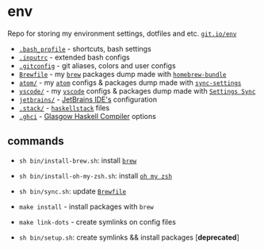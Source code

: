 # env

Repo for storing my environment settings, dotfiles and etc. [`git.io/env`](https://git.io/env)

* [`.bash_profile`](https://github.com/Drapegnik/env/blob/master/.bash_profile) - shortcuts, bash settings
* [`.inputrc`](https://github.com/Drapegnik/env/blob/master/.inputrc) - extended bash configs
* [`.gitconfig`](https://github.com/Drapegnik/env/blob/master/.gitconfig) - git aliases, colors and user configs
* [`Brewfile`](https://github.com/Drapegnik/env/blob/master/Brewfile) - my [`brew`](https://brew.sh/) packages dump made with [`homebrew-bundle`](https://github.com/Homebrew/homebrew-bundle)
* [`atom/`](/atom) - my [`atom`](https://atom.io/) configs & packages dump made with [`sync-settings`](http://atom.io/packages/sync-settings)
* [`vscode/`](/vscode) - my [`vscode`](https://code.visualstudio.com/) configs & packages dump made with [`Settings Sync`](https://marketplace.visualstudio.com/items?itemName=Shan.code-settings-sync)
* [`jetbrains/`](/jetbrains) - [JetBrains IDE's](https://www.jetbrains.com/products.html) configuration
* [`.stack/`](https://github.com/Drapegnik/env/blob/master/.stack) - [`haskellstack`](https://www.haskellstack.org/) files
* [`.ghci`](https://github.com/Drapegnik/env/blob/master/.ghci) - [Glasgow Haskell Compiler](https://wiki.haskell.org/GHC/GHCi) options

## commands

* `sh bin/install-brew.sh`: install [`brew`](https://brew.sh)
* `sh bin/install-oh-my-zsh.sh`: install [`oh my zsh`](https://ohmyz.sh/)
* `sh bin/sync.sh`: update [`Brewfile`](https://github.com/Drapegnik/env/blob/master/Brewfile)

* `make install` - install packages with `brew`
* `make link-dots` - create symlinks on config files

* `sh bin/setup.sh`: create symlinks && install packages [**deprecated**]

